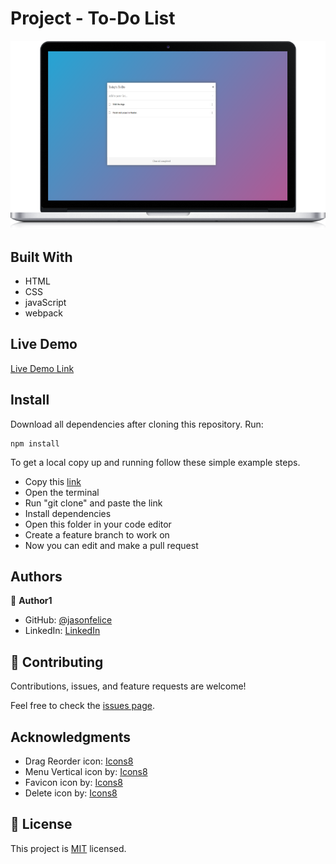 # Project - To-Do List

<p align="center"><img src="./src/assets/preview/preview.png"></p>

## Built With

- HTML
- CSS
- javaScript
- webpack

## Live Demo
[Live Demo Link](https://jasonfelice.github.io/To-Do-list)

## Install

Download all dependencies after cloning this repository. Run:
```
npm install
```

To get a local copy up and running follow these simple example steps.
- Copy this [link](https://github.com/jasonfelice/To-Do-list)
- Open the terminal
- Run "git clone" and paste the link
- Install dependencies 
- Open this folder in your code editor
- Create a feature branch to work on
- Now you can edit and make a pull request

## Authors

👤 **Author1**

- GitHub: [@jasonfelice](https://github.com/jasonfelice)
- LinkedIn: [LinkedIn](https://www.linkedin.com/in/jake-felice/)

## 🤝 Contributing

Contributions, issues, and feature requests are welcome!

Feel free to check the [issues page](../../issues/).

## Acknowledgments
- Drag Reorder icon: [Icons8](https://icons8.com/icon/99436/drag-reorder/)
- Menu Vertical icon by: [Icons8](https://icons8.com/icon/98963/menu-vertical/)
- Favicon icon by: [Icons8](https://icons8.com/icon/4528/to-do/)
- Delete icon by: [Icons8](https://icons8.com/icon/99961/delete/)

## 📝 License

This project is [MIT](./MIT.md) licensed.